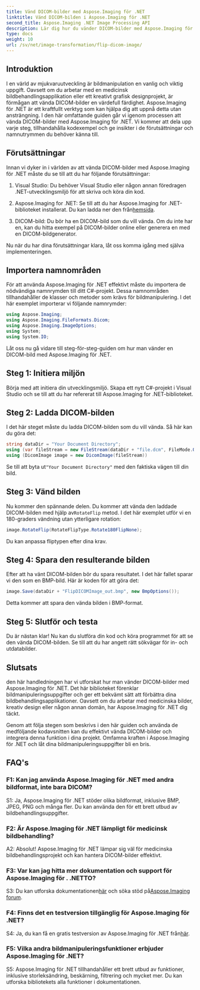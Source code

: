 ```yaml
---
title: Vänd DICOM-bilder med Aspose.Imaging för .NET
linktitle: Vänd DICOM-bilden i Aspose.Imaging för .NET
second_title: Aspose.Imaging .NET Image Processing API
description: Lär dig hur du vänder DICOM-bilder med Aspose.Imaging för .NET. Enkel, effektiv bildhantering för medicinska tillämpningar och mer.
type: docs
weight: 10
url: /sv/net/image-transformation/flip-dicom-image/
---
```

## Introduktion

I en värld av mjukvaruutveckling är bildmanipulation en vanlig och viktig uppgift. Oavsett om du arbetar med en medicinsk bildbehandlingsapplikation eller ett kreativt grafisk designprojekt, är förmågan att vända DICOM-bilder en värdefull färdighet. Aspose.Imaging för .NET är ett kraftfullt verktyg som kan hjälpa dig att uppnå detta utan ansträngning. I den här omfattande guiden går vi igenom processen att vända DICOM-bilder med Aspose.Imaging för .NET. Vi kommer att dela upp varje steg, tillhandahålla kodexempel och ge insikter i de förutsättningar och namnutrymmen du behöver känna till.

## Förutsättningar

Innan vi dyker in i världen av att vända DICOM-bilder med Aspose.Imaging för .NET måste du se till att du har följande förutsättningar:

1. Visual Studio: Du behöver Visual Studio eller någon annan föredragen .NET-utvecklingsmiljö för att skriva och köra din kod.

2.  Aspose.Imaging for .NET: Se till att du har Aspose.Imaging for .NET-biblioteket installerat. Du kan ladda ner den från[hemsida](https://releases.aspose.com/imaging/net/).

3. DICOM-bild: Du bör ha en DICOM-bild som du vill vända. Om du inte har en, kan du hitta exempel på DICOM-bilder online eller generera en med en DICOM-bildgenerator.

Nu när du har dina förutsättningar klara, låt oss komma igång med själva implementeringen.

## Importera namnområden

För att använda Aspose.Imaging för .NET effektivt måste du importera de nödvändiga namnrymden till ditt C#-projekt. Dessa namnområden tillhandahåller de klasser och metoder som krävs för bildmanipulering. I det här exemplet importerar vi följande namnrymder:

```csharp
using Aspose.Imaging;
using Aspose.Imaging.FileFormats.Dicom;
using Aspose.Imaging.ImageOptions;
using System;
using System.IO;
```

Låt oss nu gå vidare till steg-för-steg-guiden om hur man vänder en DICOM-bild med Aspose.Imaging för .NET.

## Steg 1: Initiera miljön

Börja med att initiera din utvecklingsmiljö. Skapa ett nytt C#-projekt i Visual Studio och se till att du har refererat till Aspose.Imaging for .NET-biblioteket.

## Steg 2: Ladda DICOM-bilden

I det här steget måste du ladda DICOM-bilden som du vill vända. Så här kan du göra det:

```csharp
string dataDir = "Your Document Directory";
using (var fileStream = new FileStream(dataDir + "file.dcm", FileMode.Open, FileAccess.Read))
using (DicomImage image = new DicomImage(fileStream))
```

 Se till att byta ut`"Your Document Directory"` med den faktiska vägen till din bild.

## Steg 3: Vänd bilden

 Nu kommer den spännande delen. Du kommer att vända den laddade DICOM-bilden med hjälp av`RotateFlip` metod. I det här exemplet utför vi en 180-graders vändning utan ytterligare rotation:

```csharp
image.RotateFlip(RotateFlipType.Rotate180FlipNone);
```

Du kan anpassa fliptypen efter dina krav.

## Steg 4: Spara den resulterande bilden

Efter att ha vänt DICOM-bilden bör du spara resultatet. I det här fallet sparar vi den som en BMP-bild. Här är koden för att göra det:

```csharp
image.Save(dataDir + "FlipDICOMImage_out.bmp", new BmpOptions());
```

Detta kommer att spara den vända bilden i BMP-format.

## Steg 5: Slutför och testa

Du är nästan klar! Nu kan du slutföra din kod och köra programmet för att se den vända DICOM-bilden. Se till att du har angett rätt sökvägar för in- och utdatabilder.

## Slutsats

den här handledningen har vi utforskat hur man vänder DICOM-bilder med Aspose.Imaging för .NET. Det här biblioteket förenklar bildmanipuleringsuppgifter och ger ett bekvämt sätt att förbättra dina bildbehandlingsapplikationer. Oavsett om du arbetar med medicinska bilder, kreativ design eller någon annan domän, har Aspose.Imaging för .NET dig täckt.

Genom att följa stegen som beskrivs i den här guiden och använda de medföljande kodavsnitten kan du effektivt vända DICOM-bilder och integrera denna funktion i dina projekt. Omfamna kraften i Aspose.Imaging för .NET och låt dina bildmanipuleringsuppgifter bli en bris.

## FAQ's

### F1: Kan jag använda Aspose.Imaging för .NET med andra bildformat, inte bara DICOM?
S1: Ja, Aspose.Imaging för .NET stöder olika bildformat, inklusive BMP, JPEG, PNG och många fler. Du kan använda den för ett brett utbud av bildbehandlingsuppgifter.

### F2: Är Aspose.Imaging för .NET lämpligt för medicinsk bildbehandling?
A2: Absolut! Aspose.Imaging för .NET lämpar sig väl för medicinska bildbehandlingsprojekt och kan hantera DICOM-bilder effektivt.

### F3: Var kan jag hitta mer dokumentation och support för Aspose.Imaging för . .NETTO?
 S3: Du kan utforska dokumentationen[här](https://reference.aspose.com/imaging/net/) och söka stöd på[Aspose.Imaging forum](https://forum.aspose.com/).

### F4: Finns det en testversion tillgänglig för Aspose.Imaging för .NET?
 S4: Ja, du kan få en gratis testversion av Aspose.Imaging för .NET från[här](https://releases.aspose.com/).

### F5: Vilka andra bildmanipuleringsfunktioner erbjuder Aspose.Imaging för .NET?
S5: Aspose.Imaging för .NET tillhandahåller ett brett utbud av funktioner, inklusive storleksändring, beskärning, filtrering och mycket mer. Du kan utforska bibliotekets alla funktioner i dokumentationen.